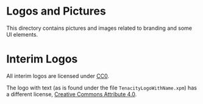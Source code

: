 # Logos and Pictures

This directory contains pictures and images related to branding and some UI
elements.

# Interim Logos

All interim logos are licensed under [CC0](https://creativecommons.org/share-your-work/public-domain/cc0/).

The logo with text (as is found under the file `TenacityLogoWithName.xpm`) has
a different license, [Creative Commons Attribute 4.0](https://creativecommons.org/licenses/by/4.0/).


